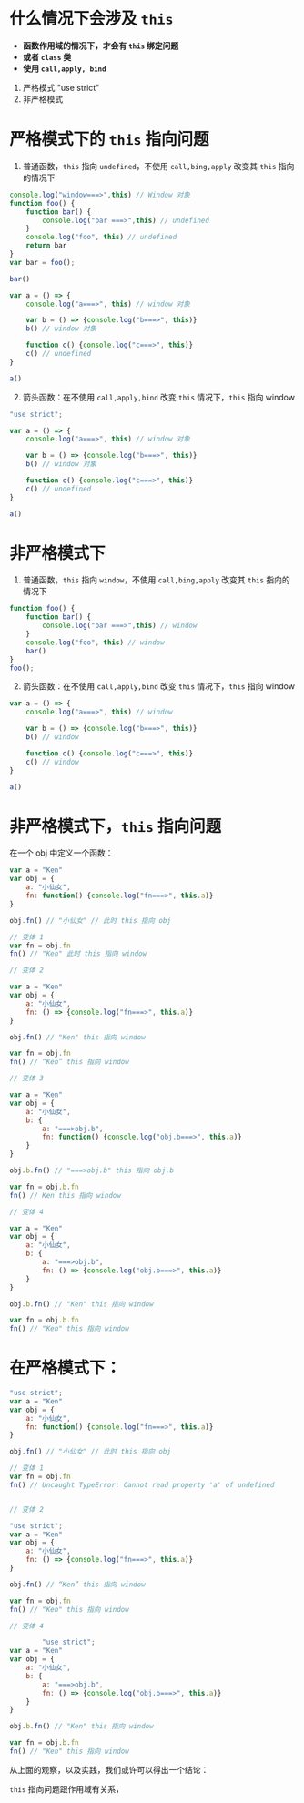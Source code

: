 # 什么情况下会涉及 `this`

- **函数作用域的情况下，才会有 `this` 绑定问题**
- **或者 `class` 类**
- **使用 `call,apply, bind`**

1. 严格模式 "use strict"
2. 非严格模式


# 严格模式下的 `this` 指向问题

1. 普通函数，`this` 指向 `undefined`，不使用 `call,bing,apply` 改变其 `this` 指向的情况下

```js
console.log("window===>",this) // Window 对象
function foo() {
    function bar() {
        console.log("bar ===>",this) // undefined
    }
    console.log("foo", this) // undefined
    return bar
}
var bar = foo();

bar()

var a = () => {
    console.log("a===>", this) // window 对象

    var b = () => {console.log("b===>", this)}
    b() // window 对象

    function c() {console.log("c===>", this)}
    c() // undefined
}

a()
```

2. 箭头函数：在不使用 `call,apply,bind` 改变 `this` 情况下，`this` 指向 window

```js
"use strict";

var a = () => {
    console.log("a===>", this) // window 对象

    var b = () => {console.log("b===>", this)}
    b() // window 对象

    function c() {console.log("c===>", this)}
    c() // undefined
}

a()
```

# 非严格模式下

1. 普通函数，`this` 指向 `window`，不使用 `call,bing,apply` 改变其 `this` 指向的情况下

```js
function foo() {
    function bar() {
        console.log("bar ===>",this) // window
    }
    console.log("foo", this) // window
    bar()
}
foo();
```

2. 箭头函数：在不使用 `call,apply,bind` 改变 `this` 情况下，`this` 指向 window

```js
var a = () => {
    console.log("a===>", this) // window

    var b = () => {console.log("b===>", this)}
    b() // window

    function c() {console.log("c===>", this)}
    c() // window
}

a()
```

# 非严格模式下，`this` 指向问题

在一个 obj 中定义一个函数：

```js
var a = "Ken"
var obj = {
    a: "小仙女",
    fn: function() {console.log("fn===>", this.a)}
}

obj.fn() // "小仙女" // 此时 this 指向 obj

// 变体 1
var fn = obj.fn 
fn() // "Ken" 此时 this 指向 window

// 变体 2

var a = "Ken"
var obj = {
    a: "小仙女",
    fn: () => {console.log("fn===>", this.a)}
}

obj.fn() // "Ken" this 指向 window

var fn = obj.fn
fn() // “Ken” this 指向 window

// 变体 3

var a = "Ken"
var obj = {
    a: "小仙女",
    b: {
        a: "===>obj.b",
        fn: function() {console.log("obj.b===>", this.a)}
    }
}

obj.b.fn() // "===>obj.b" this 指向 obj.b

var fn = obj.b.fn
fn() // Ken this 指向 window

// 变体 4

var a = "Ken"
var obj = {
    a: "小仙女",
    b: {
        a: "===>obj.b",
        fn: () => {console.log("obj.b===>", this.a)}
    }
}

obj.b.fn() // "Ken" this 指向 window

var fn = obj.b.fn
fn() // "Ken" this 指向 window
```

# 在严格模式下：

```js
"use strict";
var a = "Ken"
var obj = {
    a: "小仙女",
    fn: function() {console.log("fn===>", this.a)}
}

obj.fn() // "小仙女" // 此时 this 指向 obj

// 变体 1
var fn = obj.fn 
fn() // Uncaught TypeError: Cannot read property 'a' of undefined


// 变体 2

"use strict";
var a = "Ken"
var obj = {
    a: "小仙女",
    fn: () => {console.log("fn===>", this.a)}
}

obj.fn() // “Ken” this 指向 window

var fn = obj.fn
fn() // "Ken" this 指向 window

// 变体 4

        "use strict";
var a = "Ken"
var obj = {
    a: "小仙女",
    b: {
        a: "===>obj.b",
        fn: () => {console.log("obj.b===>", this.a)}
    }
}

obj.b.fn() // "Ken" this 指向 window

var fn = obj.b.fn
fn() // "Ken" this 指向 window
```

从上面的观察，以及实践，我们或许可以得出一个结论：

`this` 指向问题跟作用域有关系， 



